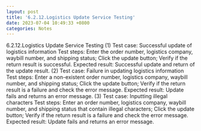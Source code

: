 ```yaml
---
layout: post
title: '6.2.12.Logistics Update Service Testing'
date: 2023-07-04 10:49:33 +0800
categories: Notes
---
```


6.2.12.Logistics Update Service Testing
(1) Test case: Successful update of logistics information
Test steps:
Enter the order number, logistics company, waybill number, and shipping status;
Click the update button;
Verify if the return result is successful.
Expected result: Successful update and return of the update result.
(2) Test case: Failure in updating logistics information
Test steps:
Enter a non-existent order number, logistics company, waybill number, and shipping status;
Click the update button;
Verify if the return result is a failure and check the error message.
Expected result: Update fails and returns an error message.
(3) Test case: Inputting illegal characters
Test steps:
Enter an order number, logistics company, waybill number, and shipping status that contain illegal characters;
Click the update button;
Verify if the return result is a failure and check the error message.
Expected result: Update fails and returns an error message.
